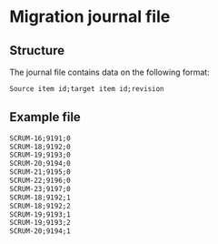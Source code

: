 # Migration journal file

## Structure

The journal file contains data on the following format:

```txt
Source item id;target item id;revision
```

## Example file

```txt
SCRUM-16;9191;0
SCRUM-18;9192;0
SCRUM-19;9193;0
SCRUM-20;9194;0
SCRUM-21;9195;0
SCRUM-22;9196;0
SCRUM-23;9197;0
SCRUM-18;9192;1
SCRUM-18;9192;2
SCRUM-19;9193;1
SCRUM-19;9193;2
SCRUM-20;9194;1
```
